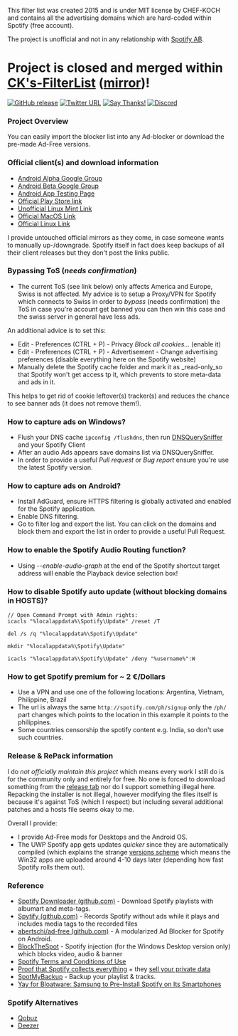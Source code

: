 This filter list was created 2015 and is under MIT license by CHEF-KOCH and contains all the advertising domains which are hard-coded within Spotify (free account). <br/>

The project is unofficial and not in any relationship with [Spotify AB](https://en.wikipedia.org/wiki/Spotify). <br/>

# Project is closed and merged within [CK's-FilterList](https://github.com/CHEF-KOCH/CKs-FilterList) ([mirror](https://gitlab.com/CHEF-KOCH/cks-filterlist))!

[![GitHub release](https://img.shields.io/github/release/CHEF-KOCH/Spotify-Ad-free.svg?label=Latest%20Release&style=popout)](https://github.com/CHEF-KOCH/Spotify-Ad-free/releases/latest)
[![Twitter URL](https://img.shields.io/twitter/url/https/twitter.com/fold_left.svg?style=social&label=Follow%20%40CHEF-KOCH)](https://twitter.com/CKsTechNews)
[![Say Thanks!](https://img.shields.io/badge/Say%20Thanks-!-1EAEDB.svg)](https://saythanks.io/to/CHEF-KOCH)
[![Discord](https://discordapp.com/api/guilds/418256415874875402/widget.png)](https://discord.me/CHEF-KOCH)


### Project Overview 

You can easily import the blocker list into any Ad-blocker or download the pre-made Ad-Free versions. 


### Official client(s) and download information

* [Android Alpha Google Group](https://groups.google.com/forum/#!forum/spotify-android-alpha/join)
* [Android Beta Google Group](https://groups.google.com/forum/#!forum/spotify-android-beta/join)
* [Android App Testing Page](https://play.google.com/apps/testing/com.spotify.music)
* [Official Play Store link](https://play.google.com/store/apps/details?id=com.spotify.music)
* [Unofficial Linux Mint Link](http://packages.linuxmint.com/search.php?release=any&section=any&keyword=spotify)
* [Official MacOS Link](https://download.scdn.co/Spotify.dmg)
* [Official Linux Link](https://www.spotify.com/de/download/linux/)

I provide untouched official mirrors as they come, in case someone wants to manually up-/downgrade. Spotify itself in fact does keep backups of all their client releases but they don't post the links public.


### Bypassing ToS (_needs confirmation_)

* The current ToS (see link below) only affects America and Europe, Swiss is not affected. My advice is to setup a Proxy/VPN for Spotify which connects to Swiss in order to _bypass_ (needs confirmation) the ToS in case you're account get banned you can then win this case and the swiss server in general have less ads.

An additional advice is to set this:

- Edit - Preferences (CTRL + P) - Privacy _Block all cookies..._ (enable it)
- Edit - Preferences (CTRL + P) - Advertisement - Change advertising preferences (disable everything here on the Spotify website)
- Manually delete the Spotify cache folder and mark it as _read-only_so that Spotify won't get access tp it, which prevents to store meta-data and ads in it. 

This helps to get rid of cookie leftover(s) tracker(s) and reduces the chance to see banner ads (it does not remove them!). 


### How to capture ads on Windows?

* Flush your DNS cache `ipconfig /flushdns`, then run [DNSQuerySniffer](http://www.nirsoft.net/utils/dns_query_sniffer.html) and your Spotify Client
* After an audio Ads appears save domains list via DNSQuerySniffer. 
* In order to provide a useful _Pull request_ or _Bug report_ ensure you're use the latest Spotify version. 


### How to capture ads on Android?

* Install AdGuard, ensure HTTPS filtering is globally activated and enabled for the Spotify application. 
* Enable DNS filtering.
* Go to filter log and export the list. You can click on the domains and block them and export the list in order to provide a useful Pull Request.


### How to enable the Spotify Audio Routing function?

* Using _--enable-audio-graph_ at the end of the Spotify shortcut target address will enable the Playback device selection box!


### How to disable Spotify auto update (without blocking domains in HOSTS)?

```
// Open Command Prompt with Admin rights:
icacls "%localappdata%\Spotify\Update" /reset /T

del /s /q "%localappdata%\Spotify\Update"

mkdir "%localappdata%\Spotify\Update"

icacls "%localappdata%\Spotify\Update" /deny "%username%":W
```

### How to get Spotify premium for ~ 2 €/Dollars

- Use a VPN and use one of the following locations: Argentina, Vietnam, Philippine, Brazil
- The url is always the same `http://spotify.com/ph/signup` only the `/ph/` part changes which points to the location in this example it points to the philippines. 
- Some countries censorship the spotify content e.g. India, so don't use such countries.  

### Release & RePack information

I do _not officially maintain this project_ which means every work I still do is for the community only and entirely for free. No one is forced to download something from the [release tab](https://github.com/CHEF-KOCH/Spotify-Ad-free/releases) nor do I support something illegal here. Repacking the installer is not illegal, however modifying the files itself is because it's against ToS (which I respect) but including several additional patches and a hosts file seems okay to me.

Overall I provide:
* I provide Ad-Free mods for Desktops and the Android OS.
* The UWP Spotify app gets updates _quicker_ since they are automatically compiled (which explains the strange [versions scheme](https://en.wikipedia.org/wiki/Software_versioning) which means the Win32 apps are uploaded around 4-10 days later (depending how fast Spotify rolls them out).

### Reference
* [Spotify Downloader (github.com)](https://github.com/ritiek/spotify-downloader) - Download Spotify playlists with albumart and meta-tags.
* [Spytify (github.com)](https://github.com/jwallet/spy-spotify) - Records Spotify without ads while it plays and includes media tags to the recorded files
* [abertschi/ad-free (github.com)](http://adfree.abertschi.ch) - A modularized Ad Blocker for Spotify on Android.  
* [BlockTheSpot](https://github.com/master131/BlockTheSpot/) - Spotify injection (for the Windows Desktop version only) which blocks video, audio & banner
* [Spotify Terms and Conditions of Use](https://www.spotify.com/us/legal/end-user-agreement/#s9)
* [Proof that Spotify collects everything](https://twitter.com/steipete/status/1025024813889478656) + they [sell your private data](https://betanews.com/2016/07/22/spotify-sells-user-data-to-advertisers/)
* [SpotMyBackup](https://github.com/secuvera/SpotMyBackup) - Backup your playlist & tracks.
* [Yay for Bloatware: Samsung to Pre-Install Spotify on Its Smartphones](https://news.softpedia.com/news/yay-for-bloatware-samsung-to-pre-install-spotify-on-its-smartphones-525250.shtml)

### Spotify Alternatives
* [Qobuz](https://www.qobuz.com/gb-en/discover)
* [Deezer](https://www.deezer.com/en/)
